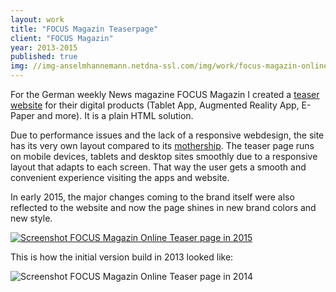 ```yaml
---
layout: work
title: "FOCUS Magazin Teaserpage"
client: "FOCUS Magazin"
year: 2013-2015
published: true
img: //img-anselmhannemann.netdna-ssl.com/img/work/focus-magazin-online-2015--wide.jpg
---
```


For the German weekly News magazine FOCUS Magazin I created a [teaser website](http://media.focus-magazin.de/) for their digital products (Tablet App, Augmented Reality App, E-Paper and more). It is a plain HTML solution.

Due to performance issues and the lack of a responsive webdesign, the site has its very own layout compared to its [mothership](http://www.focus.de/). The teaser page runs on mobile devices, tablets and desktop sites smoothly due to a responsive layout that adapts to each screen.
That way the user gets a smooth and convenient experience visiting the apps and website.

In early 2015, the major changes coming to the brand itself were also reflected to the website and now the page shines in new brand colors and new style.

<a href="http://media.focus-magazin.de/">
	<img src="//img-anselmhannemann.netdna-ssl.com/img/work/focus-magazin-online-2015.png" alt="Screenshot FOCUS Magazin Online Teaser page in 2015">
</a>

This is how the initial version build in 2013 looked like:

<img src="//img-anselmhannemann.netdna-ssl.com/img/work/focus-magazin-online.jpg" alt="Screenshot FOCUS Magazin Online Teaser page in 2014">
